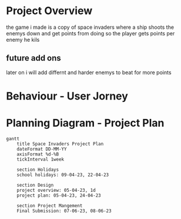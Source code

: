  # Project Overview
the game i made is a copy of space invaders where a ship shoots the enemys down and get points from doing so the player gets points per enemy he kils 

## future add ons 
later on i will add differnt and harder enemys to beat for more points 


# Behaviour - User Jorney 
 

# Planning Diagram - Project Plan 


```mermaid
gantt
    title Space Invaders Project Plan
    dateFormat DD-MM-YY
    axisFormat %d-%B
    tickInterval 1week 

    section Holidays
    school holidays: 09-04-23, 22-04-23

    section Design
    project overview: 05-04-23, 1d
    project plan: 05-04-23, 24-04-23 

    section Project Mangement
    Final Submission: 07-06-23, 08-06-23
```
